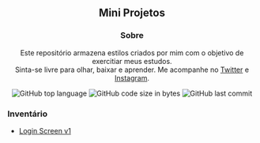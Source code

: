 <div align="center">
 
  <h2>Mini Projetos</h2>
  
</div>

<div align="center">
 
### Sobre
Este repositório armazena estilos criados por mim com o objetivo de exercitiar meus estudos.\
Sinta-se livre para olhar, baixar e aprender. Me acompanhe no [Twitter](https://twitter.com/trakkj) e [Instagram](https://instagram.com/trakkj).
 
 ![GitHub top language](https://img.shields.io/github/languages/top/jamesleme/miniprojetos?color=7C4DFF&label=CSS&logo=CSS3&style=flat-square)
 ![GitHub code size in bytes](https://img.shields.io/github/languages/code-size/jamesleme/miniprojetos?color=7C4DFF&logo=github&style=flat-square)
 ![GitHub last commit](https://img.shields.io/github/last-commit/jamesleme/miniprojetos?color=7C4DFF&logo=github&style=flat-square)

 </div>

### Inventário
- [Login Screen v1](https://jamesleme.github.io/miniprojetos/login-screen-v1)
 
